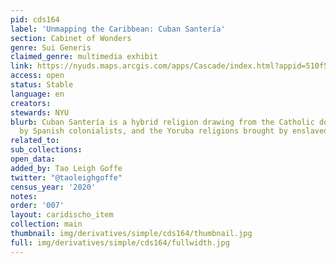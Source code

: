 ```yaml
---
pid: cds164
label: 'Unmapping the Caribbean: Cuban Santería'
section: Cabinet of Wonders
genre: Sui Generis
claimed_genre: multimedia exhibit
link: https://nyuds.maps.arcgis.com/apps/Cascade/index.html?appid=510f57634a2940e0abaca2be46207384
access: open
status: Stable
language: en
creators:
stewards: NYU
blurb: Cuban Santería is a hybrid religion drawing from the Catholic doctrine imposed
  by Spanish colonialists, and the Yoruba religions brought by enslaved Africans.
related_to:
sub_collections:
open_data:
added_by: Tao Leigh Goffe
twitter: "@taoleighgoffe"
census_year: '2020'
notes:
order: '007'
layout: caridischo_item
collection: main
thumbnail: img/derivatives/simple/cds164/thumbnail.jpg
full: img/derivatives/simple/cds164/fullwidth.jpg
---
```


